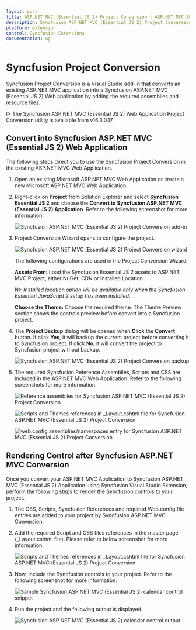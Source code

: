```yaml
---
layout: post
title: ASP.NET MVC (Essential JS 2) Project Conversion | ASP.NET MVC (Essential JS 2) | Syncfusion
description: Syncfusion ASP.NET MVC (Essential JS 2) Project Conversion is a Visual Studio add-in that converts an existing ASP.NET MVC application into a Syncfusion ASP.NET MVC (Essential JS 2) Web application by adding the required Essential JS 2 components
platform: extension
control: Syncfusion Extensions
documentation: ug
---
```


# Syncfusion Project Conversion  

Syncfusion Project Conversion is a Visual Studio add-in that converts an existing ASP.NET MVC application into a Syncfusion ASP.NET MVC (Essential JS 2) Web application by adding the required assemblies and resource files.

I> The Syncfusion ASP.NET MVC (Essential JS 2) Web Application Project Conversion utility is available from v16.3.0.17. 

## Convert into Syncfusion ASP.NET MVC (Essential JS 2) Web Application 

The following steps direct you to use the Syncfusion Project Conversion in the existing ASP.NET MVC Web Application.

1. Open an existing Microsoft ASP.NET MVC Web Application or create a new Microsoft ASP.NET MVC Web Application. 

2. Right-click on **Project** from Solution Explorer and select **Syncfusion Essential JS 2** and choose the **Convert to Syncfusion ASP.NET MVC (Essential JS 2) Application**. Refer to the following screenshot for more information.

   ![Syncfusion ASP.NET MVC (Essential JS 2) Project Conversion add-in](Project-Conversion_images/Project-Conversion-img1.jpg)

3. Project Conversion Wizard opens to configure the project.

   ![Syncfusion ASP.NET MVC (Essential JS 2) Project Conversion wizard](Project-Conversion_images/Project-Conversion-img2.jpg)
   
   The following configurations are used in the Project Conversion Wizard.

   **Assets From:** Load the Syncfusion Essential JS 2 assets to ASP.NET MVC Project, either NuGet, CDN or Installed Location.   

   N> *Installed location option will be available only when the Syncfusion Essential JavaScript 2 setup has been installed*.   
   
   **Choose the Theme:** Choose the required theme. The Theme Preview section shows the controls preview before convert into a Syncfusion project.
   
4. The **Project Backup** dialog will be opened when **Click** the **Convert** button. If click **Yes**, it will backup the current project before converting it to Syncfusion project. If click **No**, it will convert the project to Syncfusion project without backup.
    
   ![Syncfusion ASP.NET MVC (Essential JS 2) Project Conversion backup](Project-Conversion_images/Project-Conversion-img3.jpg)   

5. The required Syncfusion Reference Assemblies, Scripts and CSS are included in the ASP.NET MVC Web Application. Refer to the following screenshots for more information.

   ![Reference assemblies for Syncfusion ASP.NET MVC (Essential JS 2) Project Conversion](Project-Conversion_images/Project-Conversion-img4.jpg)

   ![Scripts and Themes references in _Layout.cshtml file for Syncfusion ASP.NET MVC (Essential JS 2) Project Conversion](Project-Conversion_images/Project-Conversion-img5.jpg)
   
   ![web.config assemblies/namespaces entry for Syncfusion ASP.NET MVC (Essential JS 2) Project Conversion](Project-Conversion_images/Project-Conversion-img6.jpg)

   
## Rendering Control after Syncfusion ASP.NET MVC Conversion

Once you convert your ASP.NET MVC Application to Syncfusion ASP.NET MVC (Essential JS 2) Application using Syncfusion Visual Studio Extension, perform the following steps to render the Syncfusion controls to your project.

1. The CSS, Scripts, Syncfusion References and required Web.config file entries are added to your project by Syncfusion ASP.NET MVC Conversion.

2. Add the required Script and CSS files references in the master page (_Layout.cshtml file). Please refer to below screenshot for more information.

   ![Scripts and Themes references in _Layout.cshtml file for Syncfusion ASP.NET MVC (Essential JS 2) Project Conversion](Project-Conversion_images\Project-Conversion-img7.jpg)

3. Now, include the Syncfusion controls to your project. Refer to the following screenshot for more information.

   ![Sample Syncfusion ASP.NET MVC (Essential JS 2) calendar control snippet](Project-Conversion_images\Project-Conversion-img8.jpg)
   
4. Run the project and the following output is displayed.

   ![Syncfusion ASP.NET MVC (Essential JS 2) calendar control output](Project-Conversion_images\Project-Conversion-img9.jpg)
   
   
   